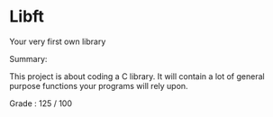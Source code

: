# Libft
Your very first own library

Summary:

This project is about coding a C library.
It will contain a lot of general purpose functions your programs will rely upon.

Grade : 125 / 100
